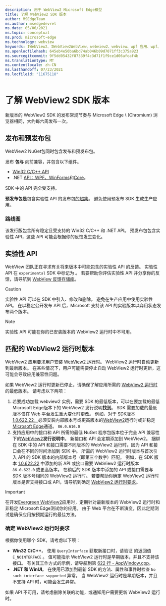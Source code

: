 ```yaml
---
description: 用于 WebView2 Microsoft Edge模型
title: 了解 WebView2 SDK 版本
author: MSEdgeTeam
ms.author: msedgedevrel
ms.date: 05/06/2021
ms.topic: conceptual
ms.prod: microsoft-edge
ms.technology: webview
keywords: IWebView2、IWebView2WebView、webview2、webview、wpf 应用、wpf、edge、ICoreWebView2、ICoreWebView2Host、浏览器控件、边缘 html
ms.openlocfilehash: 645eb4e50ba6bd74ab046b09d7071ff3c375a923
ms.sourcegitcommit: 9f5dd05432f87339f4c3d71f1f9ce1d06afcaf4b
ms.translationtype: MT
ms.contentlocale: zh-CN
ms.lasthandoff: 07/23/2021
ms.locfileid: "11675118"
---
```

# <a name="understand-webview2-sdk-versions"></a>了解 WebView2 SDK 版本  

新版本的 WebView2 SDK 的发布常规节奏与 Microsoft Edge \ (Chromium\) 浏览器相同，大约每六周发布一次。  

## <a name="release-and-prerelease-package"></a>发布和预发布包  

WebView2 NuGet包同时包含发布和预发布包。  

发布 **包与** 向前兼容，并包含以下组件。  

*   [Win32 C/C++ API][ReferenceWin32]
*   .NET [API：WPF、WinForms][DotnetMicrosoftWebWebview2WpfNamespace]和[Core][DotnetMicrosoftWebWebview2CoreNamespace]。 [][DotnetMicrosoftWebWebview2WinformsNamespace]  
    
SDK 中的 API 完全受支持。  

**预发布包是**包含实验性 API 的发布包[的超集](#experimental-apis)。  避免使用预发布 SDK 生成生产应用。  

### <a name="roadmap"></a>路线图  

该发行版包含所有稳定且受支持的 Win32 C/C++ 和 .NET API。  预发布包包含实验性 API，这些 API 可能会根据你的反馈发生变化。  

## <a name="experimental-apis"></a>实验性 API  

WebView 团队正在寻求有关将来版本中可能包含的实验性 API 的反馈。  实验性 API 在 `experimental` SDK 中标记为 。  若要帮助你评估实验性 API 并分享你的反馈，请导航到 [WebView 反馈存储库][GithubMicrosoftedgeWebviewfeedback]。  

> [!CAUTION]
> 实验性 API 可以在 SDK 中引入、修改和删除。  避免在生产应用中使用实验性 API。  在以稳定公开发布 API 后，Microsoft 支持该 API 的实验版本以弃用状态发布两个版本。 

> [!NOTE]
> 实验性 API 可能在你的已安装版本的 WebView2 运行时中不可用。  

## <a name="matching-webview2-runtime-versions"></a>匹配的 WebView2 运行时版本  
WebView2 应用要求用户安装 [WebView2 运行时][MicrosoftDeveloperEdgeWebview2]。  WebView2 运行时自动更新到最新版本。  在某些情况下，用户可能需要停止自动 WebView2 运行时更新，这可能会导致应用兼容性问题。  

如果 WebView2 运行时更新已停止，请确保了解应用所需的 [WebView2 运行时][MicrosoftDeveloperEdgeWebview2] 的最低版本。  请考虑以下两项：  

1.  若要成功加载 webview2 实例，需要 SDK 的最低版本，可以在要加载的最低 Microsoft Edge[][Webview2ReleaseNotes]版本下的 WebView2 发行说明**找到**。  SDK 需要加载的最低版本仅在 Web 平台发生重大变化时更改。  例如，对于 SDK[版本 1.0.622.22，][Webview2ReleaseNotes1062222]必须安装内部版本号或更高版本的[WebView2][MicrosoftDeveloperEdgeWebview2]运行时或非稳定[Microsoft Edge][MicrosoftedgeinsiderDownload]通道。 `86.0.616.0`   
1.  支持应用中的接口和 API 所需的最低 NuGet 程序包版本位于完全 API 兼容性下的[WebView2][Webview2ReleaseNotes]**发行说明中**。  新接口和 API 会定期添加到 WebView2。  捆绑在 SDK 中的 API 和接口需要不同版本的 WebView2 运行时，因为 API 和接口会在不同的时间添加到 SDK 中。  所需的 WebView2 运行时版本与首次引入 API 的 SDK 版本的内部版本号（即第三个数字）匹配。  例如，在 SDK 版本 [1.0.622.22][Webview2ReleaseNotes1062222] 中添加的新 API 或接口需要 WebView2 运行时版本 `86.0.622.0` 或更高版本。  在稍后的 SDK 版本中添加的 API 或接口需要与 SDK 版本号相同的 WebView2 运行时。  若要帮助你确定 WebView2 运行时版本是否支持接口或 API，请导航到确定 [WebView2 运行时要求](#determine-webview2-runtime-requirement)。  
    
> [!IMPORTANT]
> 在开发[Evergreen WebView2][Webview2ConceptsDistributionEvergreenDistributionMode]应用时，定期针对最新版本的 WebView2 运行时和非稳定 Microsoft Edge测试你的应用。  由于 Web 平台在不断演变，因此定期测试是确保应用按预期运行的最佳方法。  

### <a name="determine-webview2-runtime-requirement"></a>确定 WebView2 运行时要求  

根据你使用哪个 SDK，请考虑以下项：  

*   **Win32 C/C++**。  使用 `QueryInterface` 获取新接口时，请验证 的返回值 `E_NOINTERFACE` 。  值可能指示 WebView2 运行时是早期版本，并且不支持该接口。  有关其工作方式的示例，请导航到第 [622 行 - AppWindow.cpp][GithubMicrosoftedgeWebview2samplesSampleappsWebview2apisampleAppwindowCppL622]。  
*   **.NET 和 WinUI**。  在使用已添加到最新 SDK 的方法、属性和事件时检查 `No such interface supported` 异常。  当 WebView2 运行时是早期版本，并且不支持 API 时，可能会发生异常。  
    
如果 API 不可用，请考虑删除关联的功能，或通知用户需要更新 WebView2 运行时。  

<!--
## Versioning  

After you have used a particular version of the SDK to build your app, your app may end up running with an older or newer version of installed browser binaries.  Until version 1.0.0.0 of WebView2 there may be breaking changes during updates that prevent your SDK from working with different versions of installed browser binaries.  After version 1.0.0.0, different versions of the SDK may work with different versions of the installed browser by using the following best practices.  

1.  To account for breaking changes to the API be sure to check for failure when requesting the DLL export `CreateCoreWebView2Environment` and when running `QueryInterface` on any `CoreWebView2` object.  A return value of `E_NOINTERFACE` indicates that the SDK is not compatible with the Microsoft Edge browser binaries.  
1.  Checking for failure from `QueryInterface` also accounts for cases where the SDK is newer than the version of the Microsoft Edge browser and your app attempts to use an interface of which the Microsoft Edge browser is unaware.  
1.  When an interface is unavailable, you may consider disabling the associated feature if possible, or otherwise informing your users to update their browsers.  
    -->  

<!--links -->  

[Webview2ConceptsDistributionEvergreenDistributionMode]: ./distribution.md#evergreen-distribution-mode "常青分发模式 - 使用 WebView2 分配|Microsoft Docs"  
[Webview2ReleaseNotes]: ../release-notes.md "WebView2 SDK |Microsoft Docs"  
[Webview2ReleaseNotes1062222]: ../release-notes.md#1062222 "1.0.622.22 - WebView2 SDK |Microsoft Docs"   

[DeployedgeChannels]: /deployedge/microsoft-edge-channels "频道Microsoft Edge概述|Microsoft Docs"  

[DotnetMicrosoftWebWebview2CoreNamespace]: /dotnet/api/microsoft.web.webview2.core "Microsoft.Web.WebView2.Core 命名空间|Microsoft Docs"  
[DotnetMicrosoftWebWebview2WpfNamespace]: /dotnet/api/microsoft.web.webview2.wpf "Microsoft.Web.WebView2.Wpf 命名空间|Microsoft Docs"  
[DotnetMicrosoftWebWebview2WinformsNamespace]: /dotnet/api/microsoft.web.webview2.winforms "Microsoft.Web.WebView2.WinForms 命名空间|Microsoft Docs"  
[ReferenceWin32]: /microsoft-edge/webview2/reference/win32 "WebView2 Win32 C++ 参考|Microsoft Docs"  

[MicrosoftDeveloperEdgeWebview2]: https://developer.microsoft.com/microsoft-edge/webview2/ "Microsoft EdgeWebView2 |Microsoft 开发人员"  

[GithubMicrosoftedgeWebviewfeedback]: https://github.com/MicrosoftEdge/WebViewFeedback "WebView 反馈 - MicrosoftEdge/WebViewFeedback |GitHub"  
[GithubMicrosoftedgeWebview2samplesSampleappsWebview2apisampleAppwindowCppL622]: https://github.com/MicrosoftEdge/WebView2Samples/blob/8ec7de9d3e80a942bc7025cffad98eee75e11e64/SampleApps/WebView2APISample/AppWindow.cpp#L622 "第 622 行 - AppWindow.cpp - MicrosoftEdge/WebView2Samples |GitHub"  

[MicrosoftedgeinsiderDownload]: https://www.microsoftedgeinsider.com/download "下载 Microsoft Edge 预览体验成员频道"  
